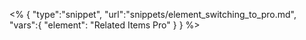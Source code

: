 <% {
	"type":"snippet", "url":"snippets/element_switching_to_pro.md", "vars":{
		"element": "Related Items Pro"
	}
} %>